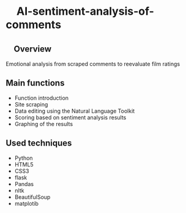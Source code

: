 # 　AI-sentiment-analysis-of-comments

## 　Overview
Emotional analysis from scraped comments to reevaluate film ratings

## Main functions
* Function introduction
* Site scraping
* Data editing using the Natural Language Toolkit
* Scoring based on sentiment analysis results
* Graphing of the results

## Used techniques
* Python                   
* HTML5
* CSS3                    
* flask
* Pandas                  
* nltk               
* BeautifulSoup        
* matplotib
